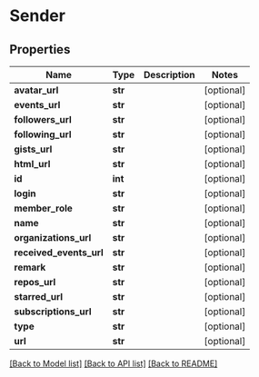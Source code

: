 # Sender

## Properties
Name | Type | Description | Notes
------------ | ------------- | ------------- | -------------
**avatar_url** | **str** |  | [optional] 
**events_url** | **str** |  | [optional] 
**followers_url** | **str** |  | [optional] 
**following_url** | **str** |  | [optional] 
**gists_url** | **str** |  | [optional] 
**html_url** | **str** |  | [optional] 
**id** | **int** |  | [optional] 
**login** | **str** |  | [optional] 
**member_role** | **str** |  | [optional] 
**name** | **str** |  | [optional] 
**organizations_url** | **str** |  | [optional] 
**received_events_url** | **str** |  | [optional] 
**remark** | **str** |  | [optional] 
**repos_url** | **str** |  | [optional] 
**starred_url** | **str** |  | [optional] 
**subscriptions_url** | **str** |  | [optional] 
**type** | **str** |  | [optional] 
**url** | **str** |  | [optional] 

[[Back to Model list]](../README.md#documentation-for-models) [[Back to API list]](../README.md#documentation-for-api-endpoints) [[Back to README]](../README.md)

